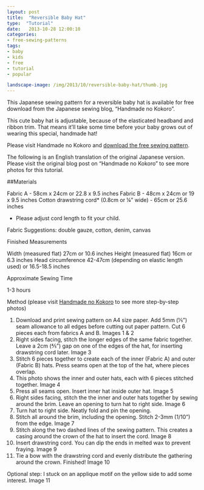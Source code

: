 ```yaml
---
layout: post
title:  "Reversible Baby Hat"
type:  "Tutorial"
date:   2013-10-28 12:00:10
categories:
- free-sewing-patterns
tags:
- baby
- kids
- free
- tutorial
- popular

landscape-image: /img/2013/10/reversible-baby-hat/thumb.jpg
---
```


This Japanese sewing pattern for a reversible baby hat is available for free download from the Japanese sewing blog, “Handmade no Kokoro”.

This cute baby hat is adjustable, because of the elasticated headband and ribbon trim. That means it’ll take some time before your baby grows out of wearing this special, handmade hat!

Please visit Handmade no Kokoro and [download the free sewing pattern](http://handmadenokokoro.web.fc2.com/katagami/pdf/017_tulip_hat.pdf).

The following is an English translation of the original Japanese version. Please visit the original blog post on “Handmade no Kokoro” to see more photos for this tutorial.

##Materials

Fabric A - 58cm x 24cm or 22.8 x 9.5 inches
Fabric B - 48cm x 24cm or 19 x 9.5 inches
Cotton drawstring cord* (0.8cm or ¼” wide) - 65cm or 25.6 inches
* Please adjust cord length to fit your child.

Fabric Suggestions: double gauze, cotton, denim, canvas

Finished Measurements

Width (measured flat) 27cm or 10.6 inches
Height (measured flat) 16cm or 6.3 inches
Head circumference 42-47cm (depending on elastic length used) or 16.5-18.5 inches

Approximate Sewing Time

1-3 hours

Method (please visit [Handmade no Kokoro](http://handmadenokokoro.web.fc2.com/katagami/017.html) to see more step-by-step photos)

1. Download and print sewing pattern on A4 size paper. Add 5mm (⅕”) seam allowance to all edges before cutting out paper pattern. Cut 6 pieces each from fabrics A and B.
Images 1 & 2
2. Right sides facing, stitch the longer edges of the same fabric together. Leave a 2cm (⅘”) gap on one of the edges of the hat, for inserting drawstring cord later.
Image 3
4. Stitch 6 pieces together to create each of the inner (Fabric A) and outer (Fabric B) hats. Press seams open at the top of the hat, where pieces overlap.
5. This photo shows the inner and outer hats, each with 6 pieces stitched together.
Image 4
6. Press all seams open. Insert inner hat inside outer hat.
Image 5
7. Right sides facing, stitch the the inner and outer hats together by sewing around the brim. Leave an opening to turn hat to right side.
Image 6
8. Turn hat to right side. Neatly fold and pin the opening.
9. Stitch all around the brim, including the opening. Stitch 2-3mm (1/10”) from the edge.
Image 7
10. Stitch along the two dashed lines of the sewing pattern. This creates a casing around the crown of the hat to insert the cord.
Image 8
11. Insert drawstring cord. You can dip the ends in melted wax to prevent fraying.
Image 9
12. Tie a bow with the drawstring cord and evenly distribute the gathering around the crown. Finished!
Image 10

Optional step: I stuck on an applique motif on the yellow side to add some interest.
Image 11
